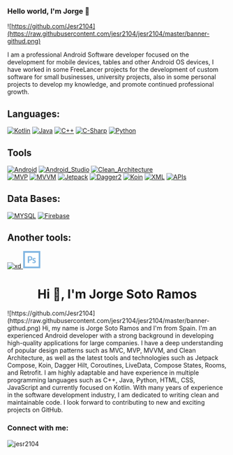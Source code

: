 ### Hello world, I'm Jorge 👋

![https://github.com/Jesr2104](https://raw.githubusercontent.com/jesr2104/jesr2104/master/banner-githud.png)

I am a professional Android Software developer focused on the development for mobile devices, tables and other Android OS devices, I have worked in some FreeLancer projects for the development of custom software for small businesses, university projects, also in some personal projects to develop my knowledge, and promote continued professional growth.

## Languages:
[![Kotlin](https://img.shields.io/badge/Kotlin-0095D5?style=flat&logo=kotlin&logoColor=white&labelColor=101010)]()
[![Java](https://img.shields.io/badge/Java-007396?style=flat&logo=java&logoColor=white&labelColor=101010)]()
[![C++](https://img.shields.io/badge/C++-00599c?style=flat&logo=C&logoColor=white&labelColor=101010)]()
[![C-Sharp](https://img.shields.io/badge/CSharp-3a0093?style=flat&logo=sharp&logoColor=white&labelColor=101010)]()
[![Python](https://img.shields.io/badge/Python-005b00?style=flat&logo=python&logoColor=white&labelColor=101010)]()
<br>
## Tools
[![Android](https://img.shields.io/badge/Android-3DDC84?style=flat&logo=android&logoColor=white&labelColor=101010)]()
[![Android_Studio](https://img.shields.io/badge/Android_Studio-4285f4?style=flat&logo=android-studio&logoColor=white&labelColor=101010)]()
[![Clean_Architecture](https://img.shields.io/badge/Clean_Architecture-f4426c?style=flat&logo=android-studio&logoColor=white&labelColor=101010)]()
<br>
[![MVP](https://img.shields.io/badge/MVP-3DDC84?style=flat=MVP)]()
[![MVVM](https://img.shields.io/badge/MVVM-3DDC84?style=flat=MVVM)]()
[![Jetpack](https://img.shields.io/badge/Jetpack-3DDC84?style=flat=Jetpack)]()
[![Dagger2](https://img.shields.io/badge/Dagger2-3DDC84?style=flat=Dagger2)]()
[![Koin](https://img.shields.io/badge/Koin-3DDC84?style=flat=Koin)]()
[![XML](https://img.shields.io/badge/XML-3DDC84?style=flat=XML)]()
[![APIs](https://img.shields.io/badge/APIs_for_Android_environments-3DDC84?style=flat=APIs)]()
<br>
## Data Bases: 
[![MYSQL](https://img.shields.io/badge/MYSQL-dd8a00?style=flat&logo=mysql&logoColor=white&labelColor=101010)]()
[![Firebase](https://img.shields.io/badge/Firebase-FFCA28?style=flat&logo=firebase&logoColor=white&labelColor=101010)]()
<br>
## Another tools:
<p align="left"> 
  <a href="https://www.adobe.com/products/xd.html" target="_blank"> 
    <img src="https://cdn.worldvectorlogo.com/logos/adobe-xd.svg" alt="xd" width="40" height="40"/> 
  </a>
  
  <a href="https://www.photoshop.com/en" target="_blank"> 
    <img src="https://raw.githubusercontent.com/devicons/devicon/master/icons/photoshop/photoshop-line.svg" alt="photoshop" width="40" height="40"/> 
  </a>  
</p>










<h1 align="center">Hi 👋, I'm Jorge Soto Ramos</h1>
![https://github.com/Jesr2104](https://raw.githubusercontent.com/jesr2104/jesr2104/master/banner-githud.png)
Hi, my name is Jorge Soto Ramos and I'm from Spain. I'm an experienced Android developer with a strong background in developing high-quality applications for large companies. I have a deep understanding of popular design patterns such as MVC, MVP, MVVM, and Clean Architecture, as well as the latest tools and technologies such as Jetpack Compose, Koin, Dagger Hilt, Coroutines, LiveData, Compose States, Rooms, and Retrofit. I am highly adaptable and have experience in multiple programming languages such as C++, Java, Python, HTML, CSS, JavaScript and currently focused on Kotlin. With many years of experience in the software development industry, I am dedicated to writing clean and maintainable code. I look forward to contributing to new and exciting projects on GitHub.

<h3 align="left">Connect with me:</h3>
<p align="left">
</p>





<img align="center" src="https://github-readme-stats.vercel.app/api/top-langs?username=jesr2104&show_icons=true&locale=en&layout=compact" alt="jesr2104" />
